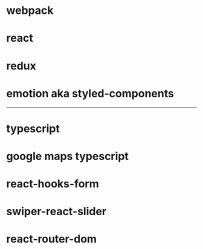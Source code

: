 # webpack
# react
# redux
# emotion aka styled-components

----
# typescript
# google maps typescript
# react-hooks-form
# swiper-react-slider
# react-router-dom 

